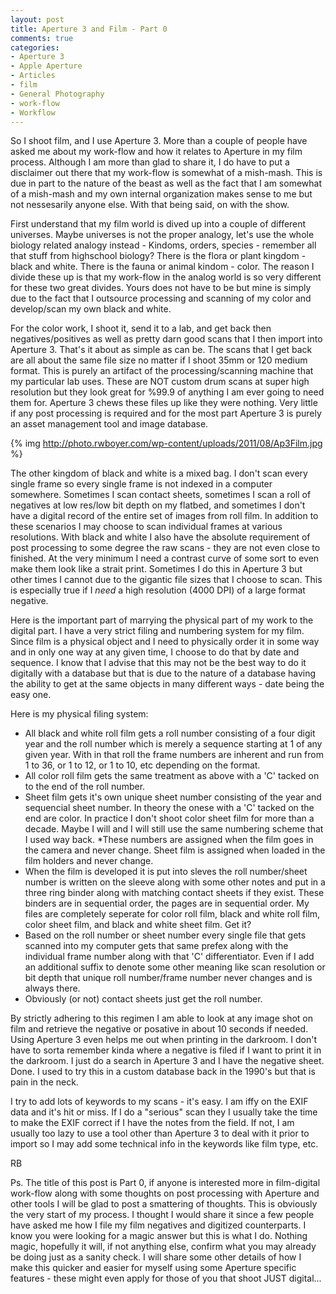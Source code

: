 ```yaml
---
layout: post
title: Aperture 3 and Film - Part 0
comments: true
categories:
- Aperture 3
- Apple Aperture
- Articles
- film
- General Photography
- work-flow
- Workflow
---
```

So I shoot film, and I use Aperture 3. More than a couple of people have asked me about my work-flow and how it relates to Aperture in my film process. Although I am more than glad to share it, I do have to put a disclaimer out there that my work-flow is somewhat of a mish-mash. This is due in part to the nature of the beast as well as the fact that I am somewhat of a mish-mash and my own internal organization makes sense to me but not nessesarily anyone else. With that being said, on with the show.

First understand that my film world is dived up into a couple of different universes. Maybe universes is not the proper analogy, let's use the whole biology related analogy instead - Kindoms, orders, species - remember all that stuff from highschool biology? There is the flora or plant kingdom - black and white. There is the fauna or animal kindom - color. The reason I divide these up is that my work-flow in the analog world is so very different for these two great divides. Yours does not have to be but mine is simply due to the fact that I outsource processing and scanning of my color and develop/scan my own black and white.

For the color work, I shoot it, send it to a lab, and get back then negatives/positives as well as pretty darn good scans that I then import into Aperture 3. That's it about as simple as can be.  The scans that I get back are all about the same file size no matter if I shoot 35mm or 120 medium format. This is purely an artifact of the processing/scanning machine that my particular lab uses. These are NOT custom drum scans at super high resolution but they look great for %99.9 of anything I am ever going to need them for. Aperture 3 chews these files up like they were nothing. Very little if any post processing is required and for the most part Aperture 3 is purely an asset management tool and image database.

{% img http://photo.rwboyer.com/wp-content/uploads/2011/08/Ap3Film.jpg %}

The other kingdom of black and white is a mixed bag. I don't scan every single frame so every single frame is not indexed in a computer somewhere. Sometimes I scan contact sheets, sometimes I scan a roll of negatives at low res/low bit depth on my flatbed, and sometimes I don't have a digital record of the entire set of images from roll film. In addition to these scenarios I may choose to scan individual frames at various resolutions. With black and white I also have the absolute requirement of post processing to some degree the raw scans - they are not even close to finished. At the very minimum I need a contrast curve of some sort to even make them look like a strait print. Sometimes I do this in Aperture 3 but other times I cannot due to the gigantic file sizes that I choose to scan. This is especially true if I <em>need</em> a high resolution (4000 DPI) of a large format negative.

Here is the important part of marrying the physical part of my work to the digital part. I have a very strict filing and numbering system for my film. Since film is a physical object and I need to physically order it in some way and in only one way at any given time, I choose to do that by date and sequence. I know that I advise that this may not be the best way to do it digitally with a database but that is due to the nature of a database having the ability to get at the same objects in many different ways - date being the easy one.

Here is my physical filing system:
<ul>
	<li>All black and white roll film gets a roll number consisting of a four digit year and the roll number which is merely a sequence starting at 1 of any given year. With in that roll the frame numbers are inherent and run from 1 to 36, or 1 to 12, or 1 to 10, etc depending on the format.</li>
	<li>All color roll film gets the same treatment as above with a 'C' tacked on to the end of the roll number.</li>
	<li>Sheet film gets it's own unique sheet number consisting of the year and sequencial sheet number. In theory the onese with a 'C' tacked on the end are color. In practice I don't shoot color sheet film for more than a decade. Maybe I will and I will still use the same numbering scheme that I used way back.
*These numbers are assigned when the film goes in the camera and never change. Sheet film is assigned when loaded in the film holders and never change.</li>
	<li>When the film is developed it is put into sleves the roll number/sheet number is written on the sleeve along with some other notes and put in a three ring binder along with matching contact sheets if they exist. These binders are in sequential order, the pages are in sequential order. My files are completely seperate for color roll film, black and white roll film, color sheet film, and black and white sheet film. Get it?</li>
	<li>Based on the roll number or sheet number every single file that gets scanned into my computer gets that same prefex along with the individual frame number along with that 'C' differentiator. Even if I add an additional suffix to denote some other meaning like scan resolution or bit depth that unique roll number/frame number never changes and is always there.</li>
	<li>Obviously (or not) contact sheets just get the roll number.</li>
</ul>
By strictly adhering to this regimen I am able to look at any image shot on film and retrieve the negative or posative in about 10 seconds if needed. Using Aperture 3 even helps me out when printing in the darkroom. I don't have to sorta remember kinda where a negative is filed if I want to print it in the darkroom. I just do a search in Aperture 3 and I have the negative sheet. Done. I used to try this in a custom database back in the 1990's but that is pain in the neck.

I try to add lots of keywords to my scans - it's easy. I am iffy on the EXIF data and it's hit or miss. If I do a "serious" scan they I usually take the time to make the EXIF correct if I have the notes from the field. If not, I am usually too lazy to use a  tool other than Aperture 3 to deal with it prior to import so I may add some technical info in the keywords like film type, etc.

RB

Ps. The title of this post is Part 0, if anyone is interested more in film-digital work-flow along with some thoughts on post processing with Aperture and other tools I will be glad to post a smattering of thoughts. This is obviously the very start of my process. I thought I would share it since a few people have asked me how I file my film negatives and digitized counterparts. I know you were looking for a magic answer but this is what I do. Nothing magic, hopefully it will, if not anything else, confirm what you may already be doing just as a sanity check. I will share some other details of how I make this quicker and easier for myself using some Aperture specific features - these might even apply for those of you that shoot JUST digital...
